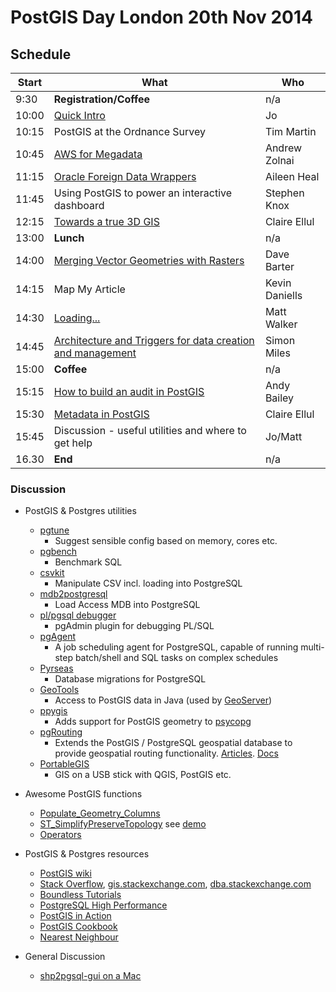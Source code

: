 # PostGIS Day London 20th Nov 2014

## Schedule

| Start | What                                                                     | Who            |
| ----- | ------------------------------------------------------------------------ | -------------- |
| 9:30  | **Registration/Coffee**                                                  | n/a            |
| 10:00 | [Quick Intro](http://http://archaeogeek.github.io/postgisday_2014/)                                                              | Jo             |
| 10:15 | PostGIS at the Ordnance Survey                                           | Tim Martin     |
| 10:45 | [AWS for Megadata](assets/global_point_&_vector_maps_on_steroids.pdf)    | Andrew Zolnai  |
| 11:15 | [Oracle Foreign Data Wrappers](http://slides.com/aileenheal/oraclefdw#/) | Aileen Heal    |
| 11:45 | Using PostGIS to power an interactive dashboard                          | Stephen Knox   |
| 12:15 | [Towards a true 3D GIS](assets/claire_ellul_-_towards_a_true_3d_gis.pdf) | Claire Ellul   |
| 13:00 | **Lunch**                                                                | n/a            |
| 14:00 | [Merging Vector Geometries with Rasters](http://blog.nautoguide.com/)    | Dave Barter    |
| 14:15 | Map My Article                                                           | Kevin Daniells |
| 14:30 | [Loading...](http://longwayaround.org.uk/notes/loading-postgis/)         | Matt Walker    |
| 14:45 | [Architecture and Triggers for data creation and management](assets/PostGIS_day_2014-PostGIS_rbwm.pdf)               | Simon Miles    |
| 15:00 | **Coffee**                                                               | n/a            |
| 15:15 | [How to build an audit in PostGIS](assets/PostGIS_Day_London_Auditing.pdf)                                         | Andy Bailey    |
| 15:30 | [Metadata in PostGIS](assets/claire_ellul_-_postgis_and_metadata.pdf)    | Claire Ellul   |
| 15:45 | Discussion - useful utilities and where to get help                      | Jo/Matt        |
| 16.30 | **End**                                                                  | n/a            |

### Discussion

* PostGIS & Postgres utilities
    * [pgtune](https://github.com/gregs1104/pgtune)
        * Suggest sensible config based on memory, cores etc.
    * [pgbench](http://www.postgresql.org/docs/devel/static/pgbench.html)
        * Benchmark SQL
    * [csvkit](https://csvkit.readthedocs.org/)
        * Manipulate CSV incl. loading into PostgreSQL
    * [mdb2postgresql](https://github.com/rfc2616/mdb2postgresql)
        * Load Access MDB into PostgreSQL
    * [pl/pgsql debugger](http://www.pgadmin.org/docs/1.8/debugger.html)
        * pgAdmin plugin for debugging PL/SQL
    * [pgAgent](http://www.pgadmin.org/docs/dev/pgagent.html)
        * A job scheduling agent for PostgreSQL, capable of running multi-step batch/shell and SQL tasks on complex schedules
    * [Pyrseas](https://github.com/perseas/Pyrseas)
        * Database migrations for PostgreSQL
    * [GeoTools](http://www.geotools.org/)
        * Access to PostGIS data in Java (used by [GeoServer](http://geoserver.org/))
    * [ppygis](http://www.fabianowski.eu/projects/ppygis/)
        * Adds support for PostGIS geometry to [psycopg](http://initd.org/psycopg/)
    * [pgRouting](http://pgrouting.org/)
        * Extends the PostGIS / PostgreSQL geospatial database to provide geospatial routing functionality. [Articles](http://anitagraser.com/?s=pgRouting). [Docs](http://docs.pgrouting.org/)
    * [PortableGIS](http://archaeogeek.com/portable-gis.html)
        * GIS on a USB stick with QGIS, PostGIS etc.

* Awesome PostGIS functions
    * [Populate_Geometry_Columns](http://postgis.net/docs/manual-2.1/Populate_Geometry_Columns.html)
    * [ST_SimplifyPreserveTopology](http://postgis.net/docs/ST_SimplifyPreserveTopology.html) see [demo](http://trac.osgeo.org/postgis/wiki/UsersWikiSimplifyPreserveTopology)
    * [Operators](http://postgis.net/docs/reference.html#Operators)

* PostGIS & Postgres resources
    * [PostGIS wiki](http://trac.osgeo.org/postgis/wiki)
    * [Stack Overflow](http://stackoverflow.com/questions/tagged/postgis), [gis.stackexchange.com](http://gis.stackexchange.com/), [dba.stackexchange.com](http://dba.stackexchange.com/)
    * [Boundless Tutorials](http://workshops.boundlessgeo.com/postgis-intro/)
    * [PostgreSQL High Performance](http://2ndquadrant.com/en/books/postgresql-90-high-performance/)
    * [PostGIS in Action](http://www.manning.com/obe/)
    * [PostGIS Cookbook](https://www.packtpub.com/big-data-and-business-intelligence/postgis-cookbook)
    * [Nearest Neighbour](http://boundlessgeo.com/2011/09/indexed-nearest-neighbour-search-in-postgis/)

* General Discussion
    * [shp2pgsql-gui on a Mac](http://gis.stackexchange.com/a/85584)
